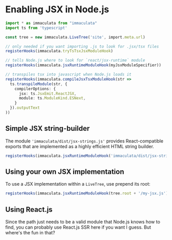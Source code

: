 # Enabling JSX in Node.js

```ts
import * as immaculata from "immaculata"
import ts from 'typescript'

const tree = new immaculata.LiveTree('site', import.meta.url)

// only needed if you want importing .js to look for .jsx/tsx files
registerHooks(immaculata.tryTsTsxJsxModuleHook)

// tells Node.js where to look for `react/jsx-runtime` module
registerHooks(immaculata.jsxRuntimeModuleHook(myJsxModuleSpecifier))

// transpiles tsx into javascript when Node.js loads it
registerHooks(immaculata.compileJsxTsxModuleHook(str =>
  ts.transpileModule(str, {
    compilerOptions: {
      jsx: ts.JsxEmit.ReactJSX,
      module: ts.ModuleKind.ESNext,
    }
  }).outputText
))
```

## Simple JSX string-builder

The module `'immaculata/dist/jsx-strings.js'` provides React-compatible
exports that are implemented as a highly efficient HTML string builder.

```ts
registerHooks(immaculata.jsxRuntimeModuleHook('immaculata/dist/jsx-strings.js'))
```

## Using your own JSX implementation

To use a JSX implementation within a `LiveTree`, use prepend its root:

```ts
registerHooks(immaculata.jsxRuntimeModuleHook(tree.root + '/my-jsx.js'))
```

## Using React.js

Since the path just needs to be a valid module that Node.js knows
how to find, you can probably use React.js SSR here if you want I guess.
But where's the fun in that?
